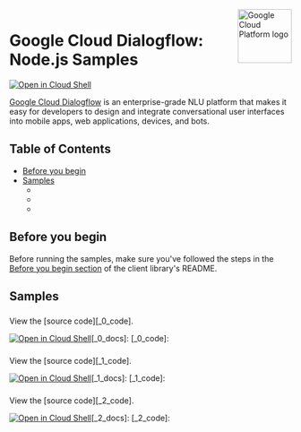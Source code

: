 <img src="https://avatars2.githubusercontent.com/u/2810941?v=3&s=96" alt="Google Cloud Platform logo" title="Google Cloud Platform" align="right" height="96" width="96"/>

# Google Cloud Dialogflow: Node.js Samples

[![Open in Cloud Shell][shell_img]][shell_link]

[Google Cloud Dialogflow](https://cloud.google.com/docs/dialogflow/)  is an enterprise-grade NLU platform that makes it easy for developers to design and integrate conversational user interfaces into mobile apps, web applications, devices, and bots.

## Table of Contents

* [Before you begin](#before-you-begin)
* [Samples](#samples)
  * [](#undefined)
  * [](#undefined)
  * [](#undefined)

## Before you begin

Before running the samples, make sure you've followed the steps in the
[Before you begin section](../README.md#before-you-begin) of the client
library's README.

## Samples

### 

View the [source code][_0_code].

[![Open in Cloud Shell][shell_img]](https://console.cloud.google.com/cloudshell/open?git_repo=https://github.com/googleapis/nodejs-dialogflow&page=editor&open_in_editor=samples/,samples/README.md)[_0_docs]: 
[_0_code]: 

### 

View the [source code][_1_code].

[![Open in Cloud Shell][shell_img]](https://console.cloud.google.com/cloudshell/open?git_repo=https://github.com/googleapis/nodejs-dialogflow&page=editor&open_in_editor=samples/,samples/README.md)[_1_docs]: 
[_1_code]: 

### 

View the [source code][_2_code].

[![Open in Cloud Shell][shell_img]](https://console.cloud.google.com/cloudshell/open?git_repo=https://github.com/googleapis/nodejs-dialogflow&page=editor&open_in_editor=samples/,samples/README.md)[_2_docs]: 
[_2_code]: 

[client-docs]: https://cloud.google.com/nodejs/docs/reference/dialogflow-enterprise/latest/
[product-docs]: https://cloud.google.com/docs/dialogflow-enterprise/
[shell_img]: http://gstatic.com/cloudssh/images/open-btn.png
[shell_link]: https://console.cloud.google.com/cloudshell/open?git_repo=https://github.com/googleapis/nodejs-dialogflow&page=editor&open_in_editor=samples/README.md
